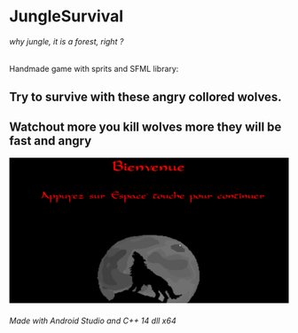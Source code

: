 # JungleSurvival
###### why jungle, it is a forest, right ?
Handmade game with sprits and SFML library:
## Try to survive with these angry collored wolves.
## Watchout more you kill wolves more they will be fast and angry
![](Image/Game.gif)

###### Made with Android Studio and C++ 14 dll x64
